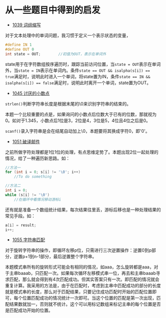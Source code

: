 # 从一些题目中得到的启发

- [1039 词组缩写](http://codeup.cn/problem.php?id=1039)

对于文本处理中的单词问题，我习惯于定义一个表示状态的变量，

```c
#define IN 1
#define OUT 0
int state = OUT;		//初值为OUT，表示在单词外
```

state用于在字符数组按序遍历时，跟踪当前访问位置，当`state = OUT`表示在单词外，当`state = IN`表示在单词内。条件`state == OUT && isalpha(s[i]) == true`满足时，说明此时进入一个单词，将state置为IN，条件`state == IN && isalpha(s[i]) == false`满足时，说明此时离开一个单词，state置为OUT。

* [1045 讨厌的小数点](http://codeup.cn/problem.php?id=1045)

`strlen()`判断字符串长度是根据末尾的\0来识别字符串的结束的。

本题一个比较重要的点是，如果询问的小数点后位数大于已有的位数，那就视为0。如对于1.345，小数点后1位是3，2位是4，3位是5，4位且4位之后是0。

`scanf()`录入字符串是会在结尾自动加上\0，本题要将其换成字符0，即'0'。

* [1051 破译邮件](http://codeup.cn/problem.php?id=1051)

之前所做字符处理都是1位1位的处理，有点思维定势了。本题出现2位一起处理的情况，给了一种遍历新思路。如：

```c
//方法一
for (int i = 0; s[i] != '\0'; i++)
	//To do something

//方法二
int i = 0;
while (s[i] != '\0')
	//在循环中看情况移动游标i
```

还有就是准备一个数组统计结果，每次结果往里丢，游标后移也是一种处理结果的常见手段。如：

```c
a[i] = result;
i++;
```

* [1055 字符串匹配](http://codeup.cn/problem.php?id=1055)

对于旋转字符串的操作，即循环左移p位，只需进行三次逆置操作：逆置0到p部分，逆置p+1到n-1部分，最后逆置整个字符串。

本题模式串所有的旋转形式可能会有相同的情况，如aaa，怎么旋转都是aaa，对于主串baaab，只匹配一次。如果每次循环左移模式串一位，再去和主串baaab寻求匹配，那么就会得到有4次匹配成功。但其实答案只有一次。即匹配的情况就会重复计算。我采用的方法是，由于在匹配时，考虑到主串中匹配成功的部分的长度就是模式串的长度，那么对于匹配结果，只要记住成功匹配时开始的匹配位置即可，每个位置匹配成功的情况统计一次即可。当这个位置的匹配是第一次出现，匹配结果数就加一，否则就不统计。这个可以用标记数组来标记主串的每个位置是否是匹配成功开始的位置。